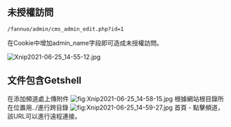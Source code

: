 <languages />

<translate>

未授權訪問
----------

</translate>

    /fannuo/admin/cms_admin_edit.php?id=1

<translate> 在Cookie中增加admin_name字段即可造成未授權訪問。 </translate>

![](Xnip2021-06-25_14-55-12.jpg "Xnip2021-06-25_14-55-12.jpg")

<translate>

文件包含Getshell
----------------

</translate> <translate> 在添加頻道處上傳附件 </translate> ![](Xnip2021-06-25_14-58-15.jpg "fig:Xnip2021-06-25_14-58-15.jpg") <translate> 根據網站根目錄所在位置用../進行跨目錄 </translate> ![](Xnip2021-06-25_14-59-27.jpg "fig:Xnip2021-06-25_14-59-27.jpg") <translate> 首頁 - 點擊頻道，該URL可以進行遠程連接。 </translate>